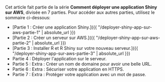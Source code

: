 Cet article fait partie de la série **Comment déployer une application Shiny sur AWS**, divisée en 7 parties. Pour accéder aux autres parties, utilisez le sommaire ci-dessous:

* [Partie 1 : Créer une application Shiny.]({{ "/deployer-shiny-app-sur-aws-partie-1" | absolute_url }})
* [Partie 2 : Créer un serveur sur AWS.]({{ "/deployer-shiny-app-sur-aws-partie-2" | absolute_url }})
* [Partie 3 : Installer R et R Shiny sur votre nouveau serveur.]({{ "/deployer-shiny-app-sur-aws-partie-3" | absolute_url }})
* Partie 4 : Déployer l'application sur le serveur.
* Partie 5 : Extra : Créer un nom de domaine pour avoir une belle URL.
* Partie 6 : Extra : Sécuriser votre application en HTTPS.
* Partie 7 : Extra : Protéger votre application avec un mot de passe.
